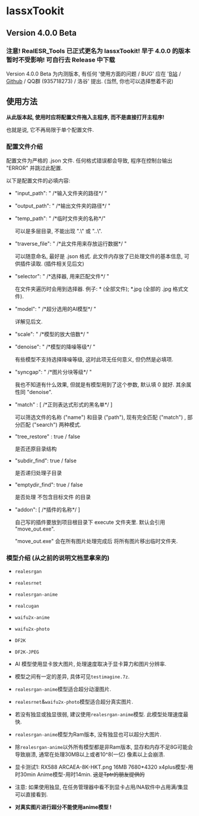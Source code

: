 # lassxTookit

## Version 4.0.0 Beta

### **注意! RealESR_Tools 已正式更名为 lassxTookit! 早于 4.0.0 的版本暂时不受影响! 可自行去 Release 中下载**

Version 4.0.0 Beta 为内测版本, 有任何 '使用方面的问题 / BUG' 应在 '[B站](https://space.bilibili.com/454920362) / [Github](https://github.com/lateworker/lassxTookit) / QQ群 (935718273) / 洛谷' 提出. (当然, 你也可以选择憋着不说)

## 使用方法

**从此版本起, 使用时应将配置文件拖入主程序, 而不是直接打开主程序!**

也就是说, 它不再局限于单个配置文件.

### 配置文件介绍

配置文件为严格的 .json 文件. 任何格式错误都会导致, 程序在控制台输出 "ERROR" 并跳过此配置.

以下是配置文件的必填内容:

- "input_path": " /\*输入文件夹的路径\*/ "

- "output_path": " /\*输出文件夹的路径\*/ "

- "temp_path": " /\*临时文件夹的名称\*/"
  
  可以是多层目录, 不能出现 ".\\" 或 "..\\".

- "traverse_file": " /\*此文件用来存放运行数据\*/ "
  
  可以随意命名, 最好是 .json 格式. 此文件内存放了已处理文件的基本信息, 可供插件读取. (插件相关见后文)

- "selector": " /\*选择器, 用来匹配文件\*/ "
  
  在文件夹遍历时会用到选择器. 例子: \* (全部文件); \*.jpg (全部的 .jpg 格式文件).

- "model": " /\*超分选用的AI模型\*/ "
  
  详解见后文.

- "scale": " /\*模型的放大倍数\*/ "

- "denoise": " /\*模型的降噪等级\*/ "
  
  有些模型不支持选择降噪等级, 这时此项无任何意义, 但仍然是必填项.

- "syncgap": " /\*图片分块等级\*/ "
  
  我也不知道有什么效果, 但就是有模型用到了这个参数, 默认填 0 就好. 其余属性同 "denoise".

- "match" : \[ /\*正则表达式形式的黑名单\*/ \]
  
  可以筛选文件的名称 ("name") 和目录 ("path"), 现有完全匹配 ("match") , 部分匹配 ("search") 两种模式.

- "tree_restore" : true / false
  
  是否还原目录结构

- "subdir_find": true / false
  
  是否递归处理子目录

- "emptydir_find": true / false
  
  是否处理 不包含目标文件 的目录

- "addon": \[ /\*插件的名称\*/ \]
  
  自己写的插件要放到项目根目录下 execute 文件夹里. 默认会引用 "move_out.exe".
  
  "move_out.exe" 会在所有图片处理完成后 将所有图片移出临时文件夹.

### 模型介绍 (从之前的说明文档里拿来的)

- `realesrgan`

- `realesrnet`

- `realesrgan-anime`

- `realcugan`

- `waifu2x-anime`

- `waifu2x-photo`

- `DF2K`

- `DF2K-JPEG`

- AI 模型使用显卡放大图片, 处理速度取决于显卡算力和图片分辨率. 

- 模型之间有一定的差异, 具体可见`testimagine.7z`.

- `realesrgan-anime`模型适合超分动漫图片.

- `realesrnet`&`waifu2x-photo`模型适合超分真实图片.

- 若没有独显或独显很弱, 建议使用`realesrgan-anime`模型. 此模型处理速度最快.

- `realesrgan-anime`模型为Ram版本, 没有独显也可以超分大图片.

- 除`realesrgan-anime`以外所有模型都是非Ram版本, 显存和内存不足8G可能会导致崩溃, 通常在处理30MB以上或者10^8(一亿) 像素以上会崩溃.

- 显卡测试1: RX588 ARCAEA-8K-HKT.png 16MB 7680*4320 x4plus模型-用时30min Anime模型-用时14min. ~~这是Tptr的朋友提供的~~

- 注意: 如果使用独显, 在任务管理器中看不到显卡占用/NA软件中占用满/集显可以直接看到.

- **对真实图片进行超分不能使用anime模型 !**
